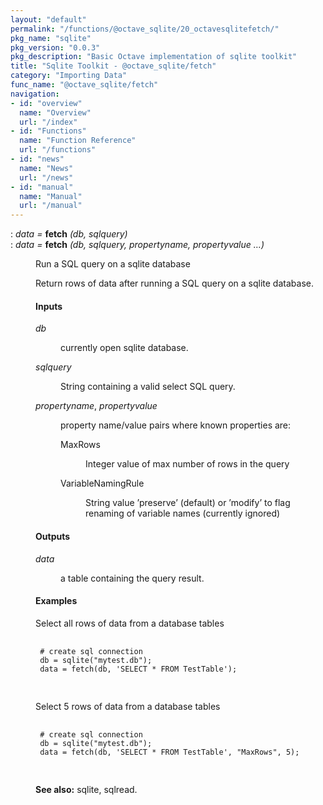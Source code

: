 ```yaml
---
layout: "default"
permalink: "/functions/@octave_sqlite/20_octavesqlitefetch/"
pkg_name: "sqlite"
pkg_version: "0.0.3"
pkg_description: "Basic Octave implementation of sqlite toolkit"
title: "Sqlite Toolkit - @octave_sqlite/fetch"
category: "Importing Data"
func_name: "@octave_sqlite/fetch"
navigation:
- id: "overview"
  name: "Overview"
  url: "/index"
- id: "Functions"
  name: "Function Reference"
  url: "/functions"
- id: "news"
  name: "News"
  url: "/news"
- id: "manual"
  name: "Manual"
  url: "/manual"
---
```

<dl class="def">
<dt id="index-fetch"><span class="category">: </span><span><em><var>data</var> =</em> <strong>fetch</strong> <em>(<var>db</var>, <var>sqlquery</var>)</em><a href='#index-fetch' class='copiable-anchor'></a></span></dt>
<dt id="index-fetch-1"><span class="category">: </span><span><em><var>data</var> =</em> <strong>fetch</strong> <em>(<var>db</var>, <var>sqlquery</var>, <var>propertyname</var>, <var>propertyvalue</var> &hellip;)</em><a href='#index-fetch-1' class='copiable-anchor'></a></span></dt>
<dd><p>Run a SQL query on a sqlite database
</p>
<p>Return rows of data after running a SQL query on a sqlite database.
</p>
<span id="Inputs"></span><h4 class="subsubheading">Inputs</h4>
<dl compact="compact">
<dt><span><var>db</var></span></dt>
<dd><p>currently open sqlite database.
 </p></dd>
<dt><span><var>sqlquery</var></span></dt>
<dd><p>String containing a valid select SQL query.
 </p></dd>
<dt><span><var>propertyname</var>, <var>propertyvalue</var></span></dt>
<dd><p>property name/value pairs where known properties are:
  </p><dl compact="compact">
<dt><span>MaxRows</span></dt>
<dd><p>Integer value of max number of rows in the query
  </p></dd>
<dt><span>VariableNamingRule</span></dt>
<dd><p>String value &rsquo;preserve&rsquo; (default) or &rsquo;modify&rsquo; to flag renaming of variable names (currently ignored)
  </p></dd>
</dl>
</dd>
</dl>

<span id="Outputs"></span><h4 class="subsubheading">Outputs</h4>
<dl compact="compact">
<dt><span><var>data</var></span></dt>
<dd><p>a table containing the query result.
 </p></dd>
</dl>

<span id="Examples"></span><h4 class="subsubheading">Examples</h4>
<p>Select all rows of data from a database tables
 </p><div class="example">
<pre class="example"> <code>
 # create sql connection
 db = sqlite(&quot;mytest.db&quot;);
 data = fetch(db, 'SELECT * FROM TestTable');
 </code>
 </pre></div>

<p>Select 5 rows of data from a database tables
 </p><div class="example">
<pre class="example"> <code>
 # create sql connection
 db = sqlite(&quot;mytest.db&quot;);
 data = fetch(db, 'SELECT * FROM TestTable', &quot;MaxRows&quot;, 5);
 </code>
 </pre></div>


<p><strong>See also:</strong> sqlite, sqlread.
 </p></dd></dl>